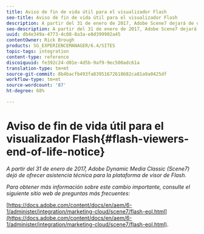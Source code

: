 ```yaml
---
title: Aviso de fin de vida útil para el visualizador Flash
seo-title: Aviso de fin de vida útil para el visualizador Flash
description: A partir del 31 de enero de 2017, Adobe Scene7 dejará de ofrecer asistencia para la plataforma del visor Flash.
seo-description: A partir del 31 de enero de 2017, Adobe Scene7 dejará de ofrecer asistencia para la plataforma del visor Flash.
uuid: db4e349a-4773-4c08-8a3a-e8d399902a45
contentOwner: Rick Brough
products: SG_EXPERIENCEMANAGER/6.4/SITES
topic-tags: integration
content-type: reference
discoiquuid: fe392c24-d01e-4d5b-9af9-9ec500adc61a
translation-type: tm+mt
source-git-commit: 8b4bacfb493fa83951672618682ca81a9a0425df
workflow-type: tm+mt
source-wordcount: '87'
ht-degree: 68%

---
```



# Aviso de fin de vida útil para el visualizador Flash{#flash-viewers-end-of-life-notice}

*A partir del 31 de enero de 2017, Adobe Dynamic Media Classic (Scene7) dejó de ofrecer asistencia técnica para la plataforma de visor de Flash.*

*Para obtener más información sobre este cambio importante, consulte el siguiente sitio web de preguntas más frecuentes:*

[https://docs.adobe.com/content/docs/en/aem/6-1/administer/integration/marketing-cloud/scene7/flash-eol.html](https://docs.adobe.com/content/docs/en/aem/6-1/administer/integration/marketing-cloud/scene7/flash-eol.html).
